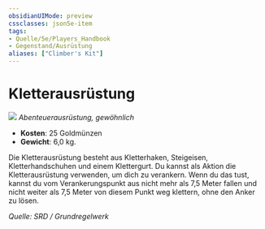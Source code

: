 ```yaml
---
obsidianUIMode: preview
cssclasses: json5e-item
tags:
- Quelle/5e/Players_Handbook
- Gegenstand/Ausrüstung
aliases: ["Climber's Kit"]
---
```

# Kletterausrüstung
![](../../../99%20-%20Setup/Files/Bildersammlung/Symbolik/Gegenstände.webp#token)
*Abenteuerausrüstung, gewöhnlich*

- **Kosten**: 25 Goldmünzen
- **Gewicht**: 6,0 kg.

Die Kletterausrüstung besteht aus Kletterhaken, Steigeisen, Kletterhandschuhen und einem Klettergurt. Du kannst als Aktion die Kletterausrüstung verwenden, um dich zu verankern. Wenn du das tust, kannst du vom Verankerungspunkt aus nicht mehr als 7,5 Meter fallen und nicht weiter als 7,5 Meter von diesem Punkt weg klettern, ohne den Anker zu lösen.

*Quelle: SRD / Grundregelwerk*